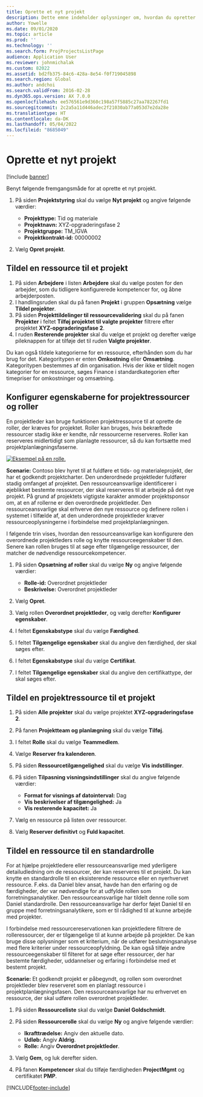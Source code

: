 ```yaml
---
title: Oprette et nyt projekt
description: Dette emne indeholder oplysninger om, hvordan du opretter et nyt projekt.
author: Yowelle
ms.date: 09/01/2020
ms.topic: article
ms.prod: ''
ms.technology: ''
ms.search.form: ProjProjectsListPage
audience: Application User
ms.reviewer: johnmichalak
ms.custom: 82022
ms.assetid: bd2fb375-84c6-428a-8e54-f0f719045898
ms.search.region: Global
ms.author: andchoi
ms.search.validFrom: 2016-02-28
ms.dyn365.ops.version: AX 7.0.0
ms.openlocfilehash: ee576561e9d360c198a57f5885c27aa782267fd1
ms.sourcegitcommit: 2c2a5a11d446adec2f21030ab77a053d7e2da28e
ms.translationtype: HT
ms.contentlocale: da-DK
ms.lasthandoff: 05/04/2022
ms.locfileid: "8685049"
---
```

# <a name="create-a-new-project"></a>Oprette et nyt projekt

[!include [banner](../includes/banner.md)]

Benyt følgende fremgangsmåde for at oprette et nyt projekt.

1. På siden **Projektstyring** skal du vælge **Nyt projekt** og angive følgende værdier:

    - **Projekttype:** Tid og materiale
    - **Projektnavn:** XYZ-opgraderingsfase 2
    - **Projektgruppe:** TM\_IGVA
    - **Projektkontrakt-id:** 00000002

2. Vælg **Opret projekt**.

## <a name="assign-a-resource-to-a-project"></a>Tildel en ressource til et projekt

1. På siden **Arbejdere** i listen **Arbejdere** skal du vælge posten for den arbejder, som du tidligere konfigurerede kompetencer for, og åbne arbejderposten.
2. I handlingsruden skal du på fanen **Projekt** i gruppen **Opsætning** vælge **Tildel projekter**.
3. På siden **Projekttildelinger til ressourcevalidering** skal du på fanen **Projekter** i feltet **Tilføj projektet til valgte projekter** filtrere efter projektet **XYZ-opgraderingsfase 2**.
4. I ruden **Resterende projekter** skal du vælge et projekt og derefter vælge pileknappen for at tilføje det til ruden **Valgte projekter**.

Du kan også tildele kategorierne for en ressource, efterhånden som du har brug for det. Kategoritypen er enten **Omkostning** eller **Omsætning**. Kategoritypen bestemmes af din organisation. Hvis der ikke er tildelt nogen kategorier for en ressource, søges Finance i standardkategorien efter timepriser for omkostninger og omsætning.

## <a name="set-up-project-resource-and-role-characteristics"></a>Konfigurer egenskaberne for projektressourcer og roller

En projektleder kan bruge funktionen projektressource til at oprette de roller, der kræves for projektet. Roller kan bruges, hvis bekræftede ressourcer stadig ikke er kendte, når ressourcerne reserveres. Roller kan reserveres midlertidigt som planlagte ressourcer, så du kan fortsætte med projektplanlægningsfaserne.

[![Eksempel på en rolle.](./media/projectresourcing05.jpg)](./media/projectresourcing05.jpg) 

**Scenarie:** Contoso blev hyret til at fuldføre et tids- og materialeprojekt, der har et godkendt projektcharter. Den underordnede projektleder fuldfører stadig omfanget af projektet. Den ressourceansvarlige identificerer i øjeblikket bestemte ressourcer, der skal reserveres til at arbejde på det nye projekt. På grund af projektets vigtigste karakter anmoder projektsponsor om, at en af rollerne er den overordnede projektleder. Den ressourceansvarlige skal erhverve den nye ressource og definere rollen i systemet i tilfælde af, at den underordnede projektleder kræver ressourceoplysningerne i forbindelse med projektplanlægningen.

I følgende trin vises, hvordan den ressourceansvarlige kan konfigurere den overordnede projektleders rolle og knytte ressourceegenskaber til den. Senere kan rollen bruges til at søge efter tilgængelige ressourcer, der matcher de nødvendige ressourcekompetencer.

1. På siden **Opsætning af roller** skal du vælge **Ny** og angive følgende værdier:

    - **Rolle-id:** Overordnet projektleder
    - **Beskrivelse:** Overordnet projektleder

2. Vælg **Opret**.
3. Vælg rollen **Overordnet projektleder**, og vælg derefter **Konfigurer egenskaber**.
4. I feltet **Egenskabstype** skal du vælge **Færdighed**.
5. I feltet **Tilgængelige egenskaber** skal du angive den færdighed, der skal søges efter.
6. I feltet **Egenskabstype** skal du vælge **Certifikat**.
7. I feltet **Tilgængelige egenskaber** skal du angive den certifikattype, der skal søges efter.

## <a name="assign-a-project-resource-to-a-project"></a>Tildel en projektressource til et projekt

1. På siden **Alle projekter** skal du vælge projektet **XYZ-opgraderingsfase 2**.
2. På fanen **Projektteam og planlægning** skal du vælge **Tilføj**.
3. I feltet **Rolle** skal du vælge **Teammedlem**.
4. Vælge **Reserver fra kalenderen**.
5. På siden **Ressourcetilgængelighed** skal du vælge **Vis indstillinger**.
6. På siden **Tilpasning visningsindstillinger** skal du angive følgende værdier:

    - **Format for visnings af datointerval:** Dag
    - **Vis beskrivelser af tilgængelighed:** Ja
    - **Vis resterende kapacitet:** Ja

7. Vælg en ressource på listen over ressourcer.
8. Vælg **Reserver definitivt** og **Fuld kapacitet**.

## <a name="assign-a-resource-to-a-default-role"></a>Tildel en ressource til en standardrolle

For at hjælpe projektledere eller ressourceansvarlige med yderligere detailudledning om de ressourcer, der kan reserveres til et projekt. Du kan knytte en standardrolle til en eksisterende ressource eller en nyerhvervet ressource. F.eks. da Daniel blev ansat, havde han den erfaring og de færdigheder, der var nødvendige for at udfylde rollen som forretningsanalytiker. Den ressourceansvarlige har tildelt denne rolle som Daniel standardrolle. Den ressourceansvarlige har derfor føjet Daniel til en gruppe med forretningsanalytikere, som er til rådighed til at kunne arbejde med projekter.

I forbindelse med ressourcereservationen kan projektledere filtrere de rolleressourcer, der er tilgængelige til at kunne arbejde på projekter. De kan bruge disse oplysninger som et kriterium, når de udfører beslutningsanalyse med flere kriterier under ressourceopfyldning. De kan også tilføje andre ressourceegenskaber til filteret for at søge efter ressourcer, der har bestemte færdigheder, uddannelser og erfaring i forbindelse med et bestemt projekt.

**Scenarie:** Et godkendt projekt er påbegyndt, og rollen som overordnet projektleder blev reserveret som en planlagt ressource i projektplanlægningsfasen. Den ressourceansvarlige har nu erhvervet en ressource, der skal udføre rollen overordnet projektleder.

1. På siden **Ressourceliste** skal du vælge **Daniel Goldschmidt**.
2. På siden **Ressourcerolle** skal du vælge **Ny** og angive følgende værdier:

    - **Ikrafttrædelse:** Angiv den aktuelle dato.
    - **Udløb:** Angiv **Aldrig**.
    - **Rolle:** Angiv **Overordnet projektleder**.

3. Vælg **Gem**, og luk derefter siden.
4. På fanen **Kompetencer** skal du tilføje færdigheden **ProjectMgmt** og certifikatet **PMP**.


[!INCLUDE[footer-include](../includes/footer-banner.md)]